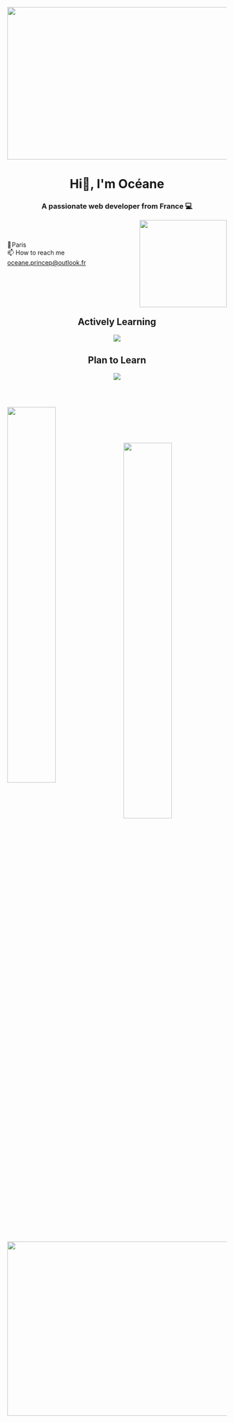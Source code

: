 <p><img align="center" src="https://user-images.githubusercontent.com/94532496/154983743-c94872c2-bb23-4a99-8c9a-72b3f8ff70d5.jpg" width="1000" height="350" /></p>

<h1 align="center">Hi👋, I'm Océane</h1>
<h3 align="center">A passionate web developer from France 💻</h3>

<p><img align="right" src="https://user-images.githubusercontent.com/94532496/154983573-00a2f252-93aa-49aa-9e3a-064129b92f88.gif" width="200" height="200" /></p>
<br></br>


📍 Paris  
📫 How to reach me oceane.princep@outlook.fr
<br></br>
<br></br>
<br></br>

<h2 align="center">Actively Learning</h2>

<p align="center">
    <a href="https://skillicons.dev">
<img src="https://skillicons.dev/icons?i=js,html,css,bootstrap,mongodb,mysql,nodejs,git,powershell,linux,php,py,ps,pr,flutter&perline=8"/>
    </a>
</p>

<h2 align="center">Plan to Learn</h2>

<p align="center">
    <a href="https://skillicons.dev">
<img src="https://skillicons.dev/icons?i=aws,docker,tailwind,lua"/>
    </a>
</p>

<br></br>

<img align="left" width="47%" src="https://github-readme-stats.vercel.app/api/top-langs/?username=oce-prcp&layout=compact" />

<br></br>
<br></br>

<img align="right" width="47%" src="https://github-readme-stats.vercel.app/api?username=oce-prcp&show_icons=true&theme=radical" />

<br></br>
<br></br>
<br></br>

<br></br>
<p><img align="center" src="https://raw.githubusercontent.com/HyunCafe/HyunCafe/main/assests/loficity.gif" width="1000" height="400" /></p>
<br></br>

